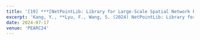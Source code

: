 ```yaml
---
title: '[19] ***[NetPointLib: Library for Large-Scale Spatial Network Point Data Fusion and Analysis](https://dl.acm.org/doi/abs/10.1145/3626203.3670615)***'
excerpt: 'Kang, Y., **Lyu, F., Wang, S. (2024) NetPointLib: Library for Large-Scale Spatial Network Point Data Fusion and Analysis. In Practice and Experience in Advanced Research Computing 2024: Human Powered Computing (PEARC '24). Association for Computing Machinery, New York, NY, USA, Article 43, 1–4. https://doi.org/10.1145/3626203.3670615'
date: 2024-07-17
venue: 'PEARC24'
---
```

